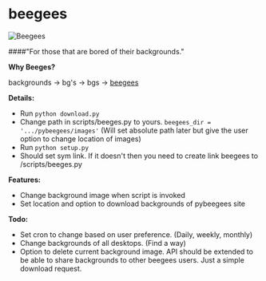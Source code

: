 beegees
=======
![Beegees](http://sebastiandieser.com/dev/beegees/logo-beegees.jpg)

####"For those that are bored of their backgrounds."

**Why Beeges?**

backgrounds -> bg's -> bgs -> [beegees](https://www.youtube.com/watch?v=I_izvAbhExY "Beegees")

**Details:**

- Run `python download.py`
- Change path in scripts/beeges.py to yours. `beegees_dir = '.../pybeegees/images'` (Will set absolute path later but give the user option to change location of images)
- Run `python setup.py`
- Should set sym link. If it doesn't then you need to create link beegees to /scripts/beeges.py


**Features:**

- Change background image when script is invoked
- Set location and option to download backgrounds of pybeegees site

**Todo:**

- Set cron to change based on user preference. (Daily, weekly, monthly)
- Change backgrounds of all desktops. (Find a way)
- Option to delete current background image. API should be extended to be able to share backgrounds to other beegees users. Just a simple download request.